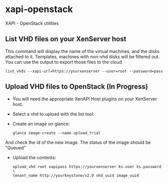 xapi-openstack
==============

XAPI - OpenStack utilities

List VHD files on your XenServer host
-------------------------------------
This command will display the name of the virtual machines, and the disks
attached to it. Templates, machines with non-vhd disks will be filtered out.
You can use the output to export those files to the cloud.

    list_vhds --xapi-url=https://yourxenserver --user=root --password=pass

Upload VHD files to OpenStack (In Progress)
-------------------------------------------
 *  You will need the appropriate XenAPI Host plugins on your XenServer host.

 *  Select a vhd to upload with the list tool.

 *  Create an image on glance:

        glance image-create --name upload_trial

 And check the id of the new image. The status of the image should be "Queued"

 *  Upload the contents:

        upload_vhd root xapipass https://yourxenserver ks.user ks.password \
        tenant_name http://yourkeystone/v2.0 vhd_uuid image_uuid
